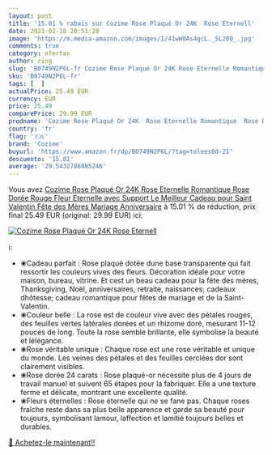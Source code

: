 ```yaml
---
layout: post
title: '15.01 % rabais sur Cozime Rose Plaqué Or 24K  Rose Eternell'
date: 2021-02-18 20:51:28
image: 'https://m.media-amazon.com/images/I/41wW0As4gcL._SL200_.jpg'
comments: true
category: ofertas
author: ring
slug: 'B0749N2P6L-fr Cozime Rose Plaqué Or 24K Rose Eternelle Romantique Rose...'
sku: 'B0749N2P6L-fr'
tags: [  ]
actualPrice: 25.49 EUR
currency: EUR
price: 25.49
comparePrice: 29.99 EUR
prodname: 'Cozime Rose Plaqué Or 24K  Rose Eternelle Romantique  Rose Dorée Rouge  Fleur Eternelle avec Support  Le Meilleur Cadeau pour Saint Valentin  Fête des Mères Mariage Anniversaire'
country: 'fr'
flag: '🇫🇷'
brand: 'Cozime'
buyurl: 'https://www.amazon.fr/dp/B0749N2P6L/?tag=tolees0d-21'
descuento: '15.01'
average: '29.5432786885246'
---
```


Vous avez [Cozime Rose Plaqué Or 24K  Rose Eternelle Romantique  Rose Dorée Rouge  Fleur Eternelle avec Support  Le Meilleur Cadeau pour Saint Valentin  Fête des Mères Mariage Anniversaire](https://www.amazon.fr/dp/B0749N2P6L/?tag=tolees0d-21)  à  15.01 % de réduction, prix final  25.49 EUR (original: 29.99 EUR) ici:

[![Cozime Rose Plaqué Or 24K  Rose Eternell](https://m.media-amazon.com/images/I/41wW0As4gcL._SL200_.jpg)](https://www.amazon.fr/dp/B0749N2P6L/?tag=tolees0d-21)

ℹ️:

- ❀Cadeau parfait : Rose plaqué dotée dune base transparente qui fait ressortir les couleurs vives des fleurs. Décoration idéale pour votre maison, bureau, vitrine. Et cest un beau cadeau pour la fête des mères, Thanksgiving, Noël, anniversaires, retraite, naissances; cadeaux dhôtesse; cadeau romantique pour fêtes de mariage et de la Saint-Valentin.
- ❀Couleur belle : La rose est de couleur vive avec des pétales rouges, des feuilles vertes latérales dorées et un rhizome doré, mesurant 11-12 pouces de long. Toute la rose semble brillante, elle symbolise la beauté et lélégance.
- ❀Rose véritable unique : Chaque rose est une rose véritable et unique du monde. Les veines des pétales et des feuilles cerclées dor sont clairement visibles.
- ❀Rose dorée 24 carats : Rose plaqué-or nécessite plus de 4 jours de travail manuel et suivent 65 étapes pour la fabriquer. Elle a une texture ferme et délicate, montrant une excellente qualité.
- ❀Fleurs éternelles : Rose éternelle qui ne se fane pas. Chaque roses fraîche reste dans sa plus belle apparence et garde sa beauté pour toujours, symbolisant lamour, laffection et lamitié toujours belles et durables.

[🛒 Achetez-le maintenant!!](https://www.amazon.fr/dp/B0749N2P6L/?tag=tolees0d-21)
